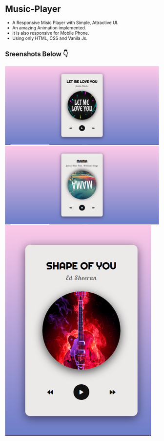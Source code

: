 # Music-Player

- A Responsive Misic Player with Simple, Attractive UI.
- An amazing Animation implemented.
- It is also responsive for Mobile Phone.
- Using only HTML, CSS and Vanila Js.

## Sreenshots Below 👇

![screenshot](https://github.com/blackcodding/Music-Player/blob/master/screenshot-1.PNG)
![screenshot](https://github.com/blackcodding/Music-Player/blob/master/screenshot-2.PNG)
![screenshot](https://github.com/blackcodding/Music-Player/blob/master/screenshot-3.PNG)
